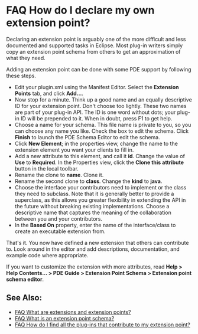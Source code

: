 

FAQ How do I declare my own extension point?
============================================

Declaring an extension point is arguably one of the more difficult and less documented and supported tasks in Eclipse. Most plug-in writers simply copy an extension point schema from others to get an approximation of what they need.

Adding an extension point can be done with some PDE support by following these steps.

*   Edit your plugin.xml using the Manifest Editor. Select the **Extension Points** tab, and click **Add...**.
*   Now stop for a minute. Think up a good name and an equally descriptive ID for your extension point. Don't choose too lightly. These two names are part of your plug-in API. The ID is one word without dots; your plug-in ID will be prepended to it. When in doubt, press F1 to get help.
*   Choose a name for your schema. This file name is private to you, so you can choose any name you like. Check the box to edit the schema. Click **Finish** to launch the PDE Schema Editor to edit the schema.
*   Click **New Element**; in the properties view, change the name to the extension element you want your clients to fill in.
*   Add a new attribute to this element, and call it **id**. Change the value of **Use** to **Required**. In the Properties view, click the **Clone this attribute** button in the local toolbar.
*   Rename the clone to **name**. Clone it.
*   Rename the second clone to **class**. Change the **kind** to **java**.
*   Choose the interface your contributors need to implement or the class they need to subclass. Note that it is generally better to provide a superclass, as this allows you greater flexibility in extending the API in the future without breaking existing implementations. Choose a descriptive name that captures the meaning of the collaboration between you and your contributors.
*   In the **Based On** property, enter the name of the interface/class to create an executable extension from.

That's it. You now have defined a new extension that others can contribute to. Look around in the editor and add descriptions, documentation, and example code where appropriate.

If you want to customize the extension with more attributes, read **Help > Help Contents... > PDE Guide > Extension Point Schema > Extension point schema editor**.

See Also:
---------

*   [FAQ What are extensions and extension points?](./FAQ_What_are_extensions_and_extension_points.md "FAQ What are extensions and extension points?")
*   [FAQ What is an extension point schema?](./FAQ_What_is_an_extension_point_schema.md "FAQ What is an extension point schema?")
*   [FAQ How do I find all the plug-ins that contribute to my extension point?](./FAQ_How_do_I_find_all_the_plug-ins_that_contribute_to_my_extension_point.md "FAQ How do I find all the plug-ins that contribute to my extension point?")

